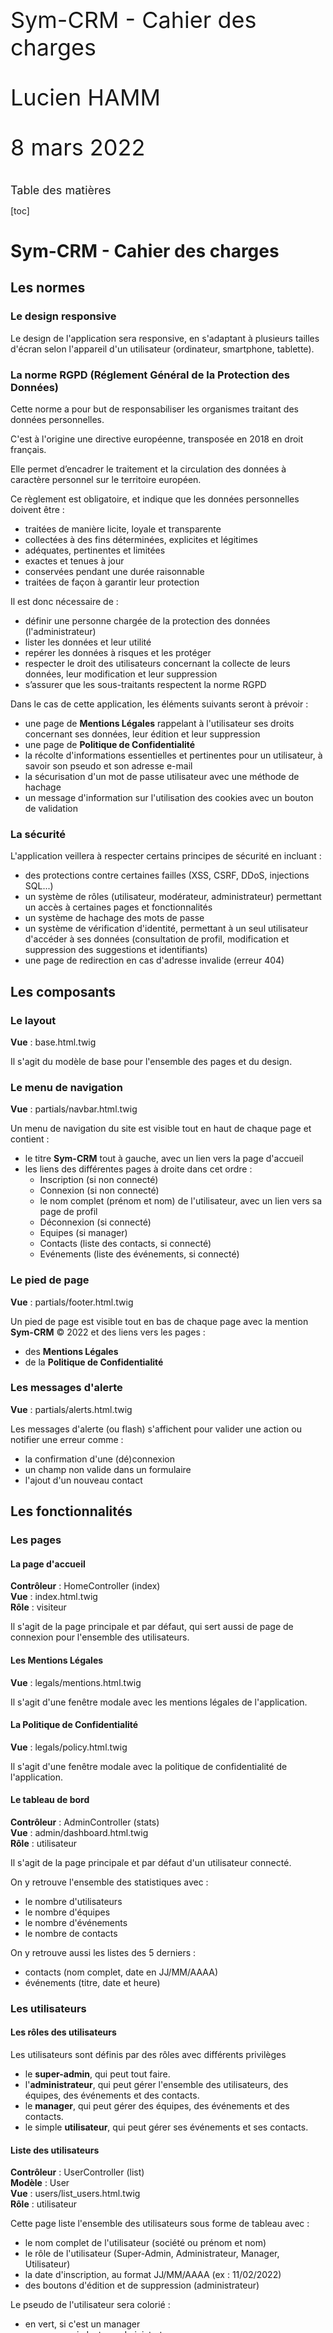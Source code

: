 <style>
.page-break {
    page-break-after: always;
    break-after: page;
}
.content-title {
    font-size: 18px;
}
.doc-main-page {
    font-size: 36px;
    margin-top: 45%;
}
</style>

<div class="doc-main-page">
    <p>Sym-CRM - Cahier des charges</p>
    <p>Lucien HAMM</p>
    <p>8 mars 2022</p>
</div>

<div class="page-break"></div>

<div class="content-title">Table des matières</div>

[toc]

<div class="page-break"></div>

# Sym-CRM - Cahier des charges
## Les normes

### Le design responsive

Le design de l'application sera responsive, en s'adaptant à plusieurs tailles d'écran selon l'appareil d'un utilisateur (ordinateur, smartphone, tablette).

### La norme RGPD (Réglement Général de la Protection des Données)

Cette norme a pour but de responsabiliser les organismes traitant des données personnelles.

C'est à l'origine une directive européenne, transposée en 2018 en droit français.

Elle permet d’encadrer le traitement et la circulation des données à caractère personnel sur le territoire européen.

Ce règlement est obligatoire, et indique que les données personnelles doivent être :
- traitées de manière licite, loyale et transparente
- collectées à des fins déterminées, explicites et légitimes
- adéquates, pertinentes et limitées
- exactes et tenues à jour
- conservées pendant une durée raisonnable
- traitées de façon à garantir leur protection

Il est donc nécessaire de :
- définir une personne chargée de la protection des données (l'administrateur)
- lister les données et leur utilité
- repérer les données à risques et les protéger
- respecter le droit des utilisateurs concernant la collecte de leurs données, leur modification et leur suppression
- s’assurer que les sous-traitants respectent la norme RGPD

Dans le cas de cette application, les éléments suivants seront à prévoir :
- une page de **Mentions Légales** rappelant à l'utilisateur ses droits concernant ses données, leur édition et leur suppression
- une page de **Politique de Confidentialité**
- la récolte d'informations essentielles et pertinentes pour un utilisateur, à savoir son pseudo et son adresse e-mail
- la sécurisation d'un mot de passe utilisateur avec une méthode de hachage
- un message d'information sur l'utilisation des cookies avec un bouton de validation

### La sécurité

L'application veillera à respecter certains principes de sécurité en incluant :
- des protections contre certaines failles (XSS, CSRF, DDoS, injections SQL...)
- un système de rôles (utilisateur, modérateur, administrateur) permettant un accès à certaines pages et fonctionnalités
- un système de hachage des mots de passe
- un système de vérification d'identité, permettant à un seul utilisateur d'accéder à ses données (consultation de profil, modification et suppression des suggestions et identifiants)
- une page de redirection en cas d'adresse invalide (erreur 404)
## Les composants

### Le layout

**Vue** : base.html.twig

Il s'agit du modèle de base pour l'ensemble des pages et du design.

### Le menu de navigation

**Vue** : partials/navbar.html.twig

Un menu de navigation du site est visible tout en haut de chaque page et contient :
- le titre **Sym-CRM** tout à gauche, avec un lien vers la page d'accueil
- les liens des différentes pages à droite dans cet ordre :
    - Inscription (si non connecté)
    - Connexion (si non connecté)
    - le nom complet (prénom et nom) de l'utilisateur, avec un lien vers sa page de profil
    - Déconnexion (si connecté)
    - Equipes (si manager)
    - Contacts (liste des contacts, si connecté)
    - Evénements (liste des événements, si connecté)

### Le pied de page

**Vue** : partials/footer.html.twig

Un pied de page est visible tout en bas de chaque page avec la mention **Sym-CRM** &copy; 2022 et des liens vers les pages :
- des **Mentions Légales**
- de la **Politique de Confidentialité**

### Les messages d'alerte

**Vue** : partials/alerts.html.twig

Les messages d'alerte (ou flash) s'affichent pour valider une action ou notifier une erreur comme :
- la confirmation d'une (dé)connexion
- un champ non valide dans un formulaire
- l'ajout d'un nouveau contact
## Les fonctionnalités

### Les pages

#### La page d'accueil

**Contrôleur** : HomeController (index)<br>
**Vue** : index.html.twig<br>
**Rôle** : visiteur

Il s'agit de la page principale et par défaut, qui sert aussi de page de connexion pour l'ensemble des utilisateurs.

#### Les Mentions Légales

**Vue** : legals/mentions.html.twig

Il s'agit d'une fenêtre modale avec les mentions légales de l'application.

#### La Politique de Confidentialité

**Vue** : legals/policy.html.twig

Il s'agit d'une fenêtre modale avec la politique de confidentialité de l'application.

#### Le tableau de bord

**Contrôleur** : AdminController (stats)<br>
**Vue** : admin/dashboard.html.twig<br>
**Rôle** : utilisateur

Il s'agit de la page principale et par défaut d'un utilisateur connecté.

On y retrouve l'ensemble des statistiques avec :
- le nombre d'utilisateurs
- le nombre d'équipes
- le nombre d'événements
- le nombre de contacts

On y retrouve aussi les listes des 5 derniers :
- contacts (nom complet, date en JJ/MM/AAAA)
- événements (titre, date et heure)
### Les utilisateurs

#### Les rôles des utilisateurs

Les utilisateurs sont définis par des rôles avec différents privilèges
- le **super-admin**, qui peut tout faire.
- l'**administrateur**, qui peut gérer l'ensemble des utilisateurs, des équipes, des événements et des contacts.
- le **manager**, qui peut gérer des équipes, des événements et des contacts.
- le simple **utilisateur**, qui peut gérer ses événements et ses contacts.

#### Liste des utilisateurs

**Contrôleur** : UserController (list)<br>
**Modèle** : User<br>
**Vue** : users/list_users.html.twig<br>
**Rôle** : utilisateur

Cette page liste l'ensemble des utilisateurs sous forme de tableau avec :
- le nom complet de l'utilisateur (société ou prénom et nom)
- le rôle de l'utilisateur (Super-Admin, Administrateur, Manager, Utilisateur)
- la date d'inscription, au format JJ/MM/AAAA (ex : 11/02/2022)
- des boutons d'édition et de suppression (administrateur)

Le pseudo de l'utilisateur sera colorié :
- en vert, si c'est un manager
- en orange, si c'est un administrateur
- en rouge, si c'est le super-admin

Un message s'affiche en cas d'absence d'utilisateur inscrit.

(+)

On peut choisir l'ordre d'affichage pour chaque colonne.

Les utilisateurs sont affichés par pages avec un nombre de 50 par défaut.

On peut choisir d'afficher 10, 20, 50, 100 ou 200 utilisateurs par page.

On peut filtrer l'ensemble des utilisateurs avec une barre de recherche.

#### Inscription d'un utilisateur

**Contrôleur** : UsersController (register)<br>
**Modèle** : User<br>
**Vue** : users/register.html.twig<br>
**Rôle** : utilisateur

Un utilisateur doit s'inscrire s'il souhaite accéder aux fonctionnalités du CRM.

Il devra indiquer :
- son nom complet (requis, alphanumérique, de 2 à 100 caractères)
- son adresse e-mail (requis, unique, e-mail valide, 100 caractères max)
- son mot de passe (requis, 8 à 32 caractères alphanumériques, avec au moins une minuscule, une majuscule et un chiffre)
- sa confirmation du mot de passe

Des messages d'erreur s'afficheront en-dessous de chaque champ mal renseigné.

(+)

La validation du formulaire se fait en temps réel avec des messages indiquant les règles de validation de chaque champ.

Un mot de passe peut comporter des caractères spéciaux ($, @, !, ?).

Le formulaire de connexion s'affiche dans une fenêtre modale.

#### Connexion d'un utilisateur

**Contrôleur** : UsersController (login)<br>
**Modèle** : User<br>
**Vue** : users/login.html.twig<br>
**Rôle** : visiteur

Un utilisateur est invité à se connecter avec son e-mail et son mot de passe.

(+) Le formulaire de connexion se trouve dans une fenêtre modale.

#### Déconnexion d'un utilisateur

**Contrôleur** : UsersController (logout)<br>
**Modèle** : User<br>
**Redirection** : / (home)<br>
**Rôle** : utilisateur

Un utilisateur peut se déconnecter en cliquant sur le lien **Déconnexion** du menu de navigation.

Il est ensuite redirigé vers la page d'accueil avec un message de confirmation.

#### Profil d'un utilisateur

**Contrôleur** : UsersController (profile)<br>
**Modèle** : User<br>
**Vue** : users/profile.html.twig<br>
**Rôle** : utilisateur

Un utilisateur a accès à sa page de profil en cliquant sur son prénom et nom dans la barre de navigation principale.

Il peut modifier ses informations (prénom, nom, e-mail, téléphone) et sa photo de profil.

L'e-mail doit rester unique.

L'utilisateur peut aussi changer son mot de passe en indiquant :
- son ancien mot de passe
- son nouveau mot de passe
- la confirmation de son nouveau mot de passe

(+) La validation du formulaire se fait en temps réel.

#### Edition d'un utilisateur

**Contrôleur** : UsersController (edit)<br>
**Modèle** : User<br>
**Vue** : users/edit_user.html.twig<br>
**Rôle** : utilisateur

Un administrateur est redirigé vers un formulaire d'édition d'un utilisateur avec sa page de profil.

(+) Le formulaire d'édition est intégré dans une fenêtre modale.

#### Suppression d'un utilisateur

**Contrôleur** : UsersController (delete)<br>
**Modèle** : User<br>
**Vue** : users/delete_user.html.twig<br>
**Rôle** : utilisateur

Un administrateur est redirigé vers la page de suppression de l'utilisateur concerné.

La suppression d'un utilisateur entraîne également la suppression de l'ensemble de ses événements et contacts.

Ce même utilisateur sera supprimé de son équipe.

(+) Un administrateur déclenche une fenêtre modale (*) de confirmation de suppression de l'utilisateur concerné.

#### Mot de passe oublié

**Contrôleur** : UsersController (reset)<br>
**Modèle** : User<br>
**Vue** : users/reset.html.twig<br>
**Rôle** : visiteur

Un utilisateur peut demander un nouveau mot de passe si nécessaire en cliquant sur un lien **Mot de passe oublié**.

Il reçoit ensuite un e-mail avec son nouveau mot de passe.

#### Nouveau mot de passe

**Contrôleur** : UsersController (new_password)<br>
**Modèle** : User<br>
**Vue** : users/new_password.html.twig<br>
**Rôle** : visiteur

L'utilisateur est invité à cliquer sur le lien de confirmation de son e-mail indiquant son nouveau mot de passe.

Il est ensuite redirigé vers une page de confirmation de demande d'un nouveau mot de passe.

#### Envoyer une invitation

**Contrôleur** : UsersController (send)<br>
**Modèle** : User<br>
**Vue** : events/calendar.html.twig<br>
**Rôle** : visiteur

Un utilisateur envoie une invitation à un autre avec son adresse e-mail pour consulter son calendrier d'événements.

#### Accepter une invitation

**Contrôleur** : UsersController (accept)<br>
**Modèle** : User<br>
**Vue** : events/calendar.html.twig<br>
**Rôle** : visiteur

Un utilisateur reçoit une invitation d'un autre utilisateur par e-mail.

Il est libre de l'accepter ou de la refuser.

S'il l'accepte, il aura accès à son calendrier.

### (+) Envoyer un message

Un utilisateur peut contacter un autre avec son adresse e-mail et un formulaire de contact dédié.

#### (+) Exportation des utilisateurs

**Contrôleur** : UsersController (export)<br>
**Modèle** : User<br>
**Vue** : admin/export.html.twig<br>
**Rôle** : admin

Un administrateur peut exporter l'ensemble des utilisateurs au format CSV ou XLS.

#### (+) Importation des utilisateurs

**Contrôleur** : UsersController (import)<br>
**Modèle** : User<br>
**Vue** : admin/import.html.twig<br>
**Rôle** : admin

Un administrateur peut importer l'ensemble des utilisateurs au format CSV ou XLS.
### Les équipes

#### Liste des équipes

**Contrôleur** : TeamsController (index)<br>
**Modèle** : Team<br>
**Vue** : teams/list_teams.html.twig<br>
**Rôle** : manager

Un manager peut voir l'ensemble des équipes avec :
- le nom
- la description

#### Ajout d'une équipe

**Contrôleur** : TeamsController (add)<br>
**Modèle** : Team<br>
**Vue** : teams/add_team.html.twig<br>
**Rôle** : manager

Un manager peut ajouter une équipe avec une page dédiée.

(+) L'ajout se fait avec une fenêtre modale.

#### Edition d'une équipe

**Contrôleur** : TeamsController (edit)<br>
**Modèle** : Team<br>
**Vue** : teams/edit_team.html.twig<br>
**Rôle** : manager

Un manager peut éditer une équipe avec une page dédiée.

(+) L'édition se fait avec une fenêtre modale.

#### Suppression d'une équipe

**Contrôleur** : TeamsController (delete)<br>
**Modèle** : Team<br>
**Vue** : teams/delete_team.html.twig<br>
**Rôle** : manager

Un manager peut supprimer une équipe avec une page dédiée.

(+) La suppression se fait avec une fenêtre modale.

#### Ajout d'un utilisateur dans une équipe

**Contrôleur** : TeamsController (addMember)<br>
**Modèles** : Team, User<br>
**Vue** : teams/list_teams.html.twig<br>
**Rôle** : manager

Un manager peut ajouter un utilisateur dans une équipe.

Il doit sélectionner cet utilisateur à partir d'une liste de choix.

(+) La sélection se fait avec une barre de recherche.

#### Transfert d'une équipe

**Contrôleur** : TeamsController (move)<br>
**Modèles** : Team, User<br>
**Vue** : teams/list_teams.html.twig<br>
**Rôle** : manager

Un manager peut transférer un utilisateur d'une équipe dans une autre.

#### (+) Exportation des équipes

**Contrôleur** : TeamsController (export)<br>
**Modèle** : Team<br>
**Vue** : admin/export.html.twig<br>
**Rôle** : admin

Un administrateur peut exporter l'ensemble des équipes au format CSV ou XLS.

#### (+) Importation des équipes

**Contrôleur** : TeamsController (import)<br>
**Modèle** : Team<br>
**Vue** : admin/import.html.twig<br>
**Rôle** : admin

Un administrateur peut importer l'ensemble des équipes au format CSV ou XLS.
### Les événements

#### Liste des événements

**Contrôleur** : EventsController (index)<br>
**Modèle** : Event<br>
**Vue** : events/list_events.html.twig<br>
**Rôle** : utilisateur

Un utilisateur peut consulter l'ensemble de ses événements avec un calendrier.

#### Consultation d'un événement

**Contrôleur** : EventsController (show)<br>
**Modèle** : Event<br>
**Vue** : events/show_event.html.twig<br>
**Rôle** : utilisateur

Un utilisateur peut consulter un événement sur une page dédiée à partir du calendrier.

#### Ajout d'un événement

**Contrôleur** : EventsController (add)<br>
**Modèle** : Event<br>
**Vue** : events/add_event.html.twig<br>
**Rôle** : utilisateur

Un utilisateur peut ajouter un événement à partir du calendrier avec :
- le titre
- le type (réunion, tâche) : bouton radio
- la date (jour et heure)
- la description (champ texte)

(+) L'ajout se fait avec une fenêtre modale.

#### Edition d'un événement

**Contrôleur** : EventsController (edit)<br>
**Modèle** : Event<br>
**Vue** : events/edit_event.html.twig<br>
**Rôle** : utilisateur

Un utilisateur peut éditer un événement à partir du calendrier et sur une page dédiée.

(+) L'édition se fait avec une fenêtre modale.

#### Suppression d'un événement

**Contrôleur** : EventsController (delete)<br>
**Modèle** : Event<br>
**Vue** : events/delete_event.html.twig<br>
**Rôle** : utilisateur

Un utilisateur peut supprimer un événement à partir du calendrier et sur une page dédiée.

(+) La suppression se fait avec une fenêtre modale.

#### (+) Exportation des événements

**Contrôleur** : EventsController (export)<br>
**Modèle** : Event<br>
**Vue** : admin/export.html.twig<br>
**Rôle** : admin

Un administrateur peut exporter l'ensemble des événements au format CSV ou XLS.

#### (+) Importation des événements

**Contrôleur** : EventsController (import)<br>
**Modèle** : Event<br>
**Vue** : admin/import.html.twig<br>
**Rôle** : admin

Un administrateur peut importer l'ensemble des événements au format CSV ou XLS.
### Les contacts

#### Liste des contacts

**Contrôleur** : ContactsController (index)<br>
**Modèle** : Contact<br>
**Vue** : contacts/list_contacts.html.twig<br>
**Rôle** : utilisateur

Chaque utilisateur pourra voir une liste complète des contacts sous forme de tableau avec :
- le nom complet
- le type (Particulier / Société)
- le rôle (Collaborateur, Client, Prestataire, Fournisseur)
- le nom de la société
- l'adresse
- le numéro de téléphone
- l'adresse e-mail
- le site web

(+)

L'utilisateur pourra à terme :
- changer l'ordre d'affichage des contacts par colonne
- afficher N contacts par page
- filtrer les contacts avec une barre de recherche

#### Ajout d'un contact

**Contrôleur** : ContactsController (add)<br>
**Modèle** : Contact<br>
**Vue** : contacts/add_contact.html.twig<br>
**Rôle** : utilisateur

Un utilisateur peut ajouter un contact sur une page dédiée avec un formulaire et les champs suivants :
- le nom complet (requis, entre 3 et 80 caractères alphanumériques, - inclus)
- le type (bouton radio, Particulier / Société)
- le rôle (bouton radio, Collaborateur, Client, Prestataire, Fournisseur)
- le nom de la société (si particulier, optionnel, entre 3 et 80 caractères alphanumériques)
- l'adresse (optionnel) : rue, ville, code postal et pays (en une ligne)
- le numéro de téléphone (optionnel, format téléphone)
- l'adresse e-mail (optionnel, format e-mail)
- le site web (optionnel, format URL)

#### Edition d'un contact

**Contrôleur** : ContactsController (edit)<br>
**Modèle** : Contact<br>
**Vue** : contacts/edit_contact.html.twig<br>
**Rôle** : utilisateur

Un utilisateur peut éditer un contact sur une page dédiée et le même formulaire qu'à l'ajout.

#### Suppression d'un contact

**Contrôleur** : ContactsController (delete)<br>
**Modèle** : Contact<br>
**Vue** : contacts/delete_contact.html.twig<br>
**Rôle** : utilisateur

Un utilisateur peut supprimer un contact sur une page dédiée.

(+) La suppression du contact se fait avec une fenêtre modale.

#### (+) Exportation des contacts

**Contrôleur** : ContactsController (export)<br>
**Modèle** : Contact<br>
**Vue** : admin/export.html.twig<br>
**Rôle** : admin

Un administrateur peut exporter l'ensemble des contacts au format CSV ou XLS.

#### (+) Importation des contacts

**Contrôleur** : ContactsController (import)<br>
**Modèle** : Contact<br>
**Vue** : admin/import.html.twig<br>
**Rôle** : admin

Un administrateur peut importer l'ensemble des contacts au format CSV ou XLS.
## La conception

La base de données de l'application est définie selon le modèle suivant :

![MCD](Database.svg)
